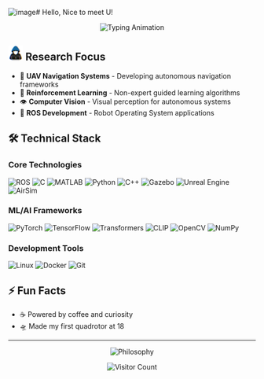 <img width="3840" height="2160" alt="image" src="https://github.com/user-attachments/assets/12ef7d18-92d8-4312-a7ea-454b7bf68e59" /># Hello, Nice to meet U!

<div align="center">
  <img src="https://readme-typing-svg.herokuapp.com?font=Fira+Code&size=22&duration=3000&pause=1000&color=39FF14&center=true&vCenter=true&width=600&lines=Talk+is+cheap+,+show+me+your+code;Robotics+Engineer;Reinforcement+Learning+Researcher;Computer+Vision+Developer" alt="Typing Animation" />
</div>

## <picture><img src = "https://github.com/Nathanielneil/Nathanielneil/blob/main/about_me.gif?raw=true" width = 30px></picture> Research Focus

- 🚁 **UAV Navigation Systems** - Developing autonomous navigation frameworks
- 🤖 **Reinforcement Learning** - Non-expert guided learning algorithms  
- 👁️ **Computer Vision** - Visual perception for autonomous systems
- 📡 **ROS Development** - Robot Operating System applications

## 🛠️ Technical Stack

### Core Technologies
![ROS](https://img.shields.io/badge/ROS-22314E?style=flat-square&logo=ros&logoColor=white)
![C](https://img.shields.io/badge/C-A8B9CC?style=flat-square&logo=c&logoColor=black)
![MATLAB](https://img.shields.io/badge/MATLAB-0076A8?style=flat-square&logo=mathworks&logoColor=white)
![Python](https://img.shields.io/badge/Python-3776AB?style=flat-square&logo=python&logoColor=white)
![C++](https://img.shields.io/badge/C++-00599C?style=flat-square&logo=c%2B%2B&logoColor=white)
![Gazebo](https://img.shields.io/badge/Gazebo-FF6600?style=flat-square&logo=gazebo&logoColor=white)
![Unreal Engine](https://img.shields.io/badge/Unreal%20Engine-313131?style=flat-square&logo=unrealengine&logoColor=white)
![AirSim](https://img.shields.io/badge/AirSim-0078D4?style=flat-square&logo=microsoft&logoColor=white)


### ML/AI Frameworks
![PyTorch](https://img.shields.io/badge/PyTorch-EE4C2C?style=flat-square&logo=pytorch&logoColor=white)
![TensorFlow](https://img.shields.io/badge/TensorFlow-FF6F00?style=flat-square&logo=tensorflow&logoColor=white)
![Transformers](https://img.shields.io/badge/Transformers-FF6F00?style=flat-square&logo=huggingface&logoColor=white)
![CLIP](https://img.shields.io/badge/CLIP-FF6B6B?style=flat-square&logo=openai&logoColor=white)
![OpenCV](https://img.shields.io/badge/OpenCV-27338e?style=flat-square&logo=OpenCV&logoColor=white)
![NumPy](https://img.shields.io/badge/NumPy-013243?style=flat-square&logo=numpy&logoColor=white)

### Development Tools
![Linux](https://img.shields.io/badge/Linux-FCC624?style=flat-square&logo=linux&logoColor=black)
![Docker](https://img.shields.io/badge/Docker-2496ED?style=flat-square&logo=docker&logoColor=white)
![Git](https://img.shields.io/badge/Git-F05032?style=flat-square&logo=git&logoColor=white)


## ⚡ Fun Facts

- ☕ Powered by coffee and curiosity
- 🛸 Made my first quadrotor at 18

---

<div align="center">
  
<div align="center">
  <img src="https://readme-typing-svg.herokuapp.com?font=Fira+Code&size=16&duration=4000&pause=2000&color=39FF14&center=true&vCenter=true&width=800&lines=The+future+belongs+to+those+who+can+navigate...;both+the+digital+and+physical+worlds+seamlessly." alt="Philosophy" />
</div>

![Visitor Count](https://komarev.com/ghpvc/?username=Nathanielneil&color=green&style=flat-square&label=Visitors)
</div>
